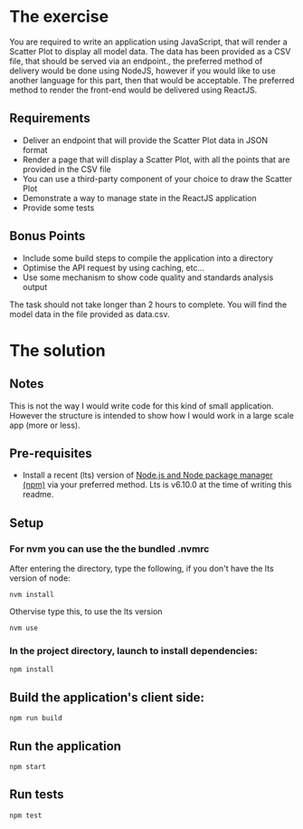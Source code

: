 # The exercise

You are required to write an application using JavaScript, that will render a Scatter Plot to display all model data. The data has been provided as a CSV file, that should be served via an endpoint., the preferred method of delivery would be done using NodeJS, however if you would like to use another language for this part, then that would be acceptable. The preferred method to render the front-end would be delivered using ReactJS.


## Requirements
-	Deliver an endpoint that will provide the Scatter Plot data in JSON format
-	Render a page that will display a Scatter Plot, with all the points that are provided in the CSV file
-	You can use a third-party component of your choice to draw the Scatter Plot
-	Demonstrate a way to manage state in the ReactJS application
-	Provide some tests


## Bonus Points
-	Include some build steps to compile the application into a directory
-	Optimise the API request by using caching, etc…
-	Use some mechanism to show code quality and standards analysis output


The task should not take longer than 2 hours to complete. You will find the model data in the file provided as data.csv.

# The solution

## Notes
This is not the way I would write code for this kind of small application. However the structure is intended to show how I would work in a large scale app (more or less).

## Pre-requisites

- Install a recent (lts) version of [Node.js and Node package manager (npm)](http://nodejs.org) via your preferred method.
Lts is v6.10.0 at the time of writing this readme.

## Setup

### For nvm you can use the the bundled .nvmrc

After entering the directory, type the following, if you don't have the lts version of node:

    nvm install

Othervise type this, to use the lts version

    nvm use
    

### In the project directory, launch to install dependencies:
    npm install
   
   
## Build the application's client side:
    npm run build

## Run the application
    npm start

## Run tests
    npm test

